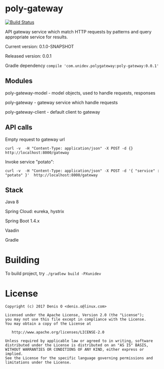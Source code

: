 # poly-gateway

[![Build Status](https://travis-ci.org/universal-development/poly-gateway.svg?branch=master)](https://travis-ci.org/universal-development/poly-gateway)

API gateway service which match HTTP requests by patterns and query appropriate service for results.

Current version: 0.1.0-SNAPSHOT

Released version: 0.0.1

Gradle dependency 
```compile 'com.unidev.polygateway:poly-gateway:0.0.1' ```

## Modules

poly-gateway-model - model objects, used to handle requests, responses

poly-gateway - gateway service which handle requests

poly-gateway-client - default client to gateway


## API calls

Empty request to gateway url

`curl -v  -H "Content-Type: application/json" -X POST -d {}  http://localhost:8000/gateway`

Invoke service "potato": 

`curl -v  -H "Content-Type: application/json" -X POST -d '{ "service" : "potato" }'  http://localhost:8000/gateway`


## Stack

 Java 8

 Spring Cloud: eureka, hystrix 
 
 Spring Boot 1.4.x

 Vaadin

 Gradle


# Building
To build project, try
`./gradlew build -PXunidev`

License
=======
 
    Copyright (c) 2017 Denis O <denis.o@linux.com>
 
    Licensed under the Apache License, Version 2.0 (the "License");
    you may not use this file except in compliance with the License.
    You may obtain a copy of the License at
 
       http://www.apache.org/licenses/LICENSE-2.0
 
    Unless required by applicable law or agreed to in writing, software
    distributed under the License is distributed on an "AS IS" BASIS,
    WITHOUT WARRANTIES OR CONDITIONS OF ANY KIND, either express or implied.
    See the License for the specific language governing permissions and
    limitations under the License.
